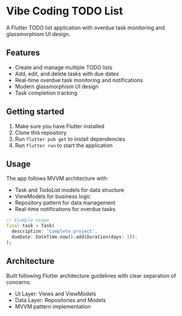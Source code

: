 # Vibe Coding TODO List

A Flutter TODO list application with overdue task monitoring and glassmorphism UI design.

## Features

- Create and manage multiple TODO lists
- Add, edit, and delete tasks with due dates
- Real-time overdue task monitoring and notifications
- Modern glassmorphism UI design
- Task completion tracking

## Getting started

1. Make sure you have Flutter installed
2. Clone this repository
3. Run `flutter pub get` to install dependencies
4. Run `flutter run` to start the application

## Usage

The app follows MVVM architecture with:
- Task and TodoList models for data structure
- ViewModels for business logic
- Repository pattern for data management
- Real-time notifications for overdue tasks

```dart
// Example usage
final task = Task(
  description: 'Complete project',
  dueDate: DateTime.now().add(Duration(days: 1)),
);
```

## Architecture

Built following Flutter architecture guidelines with clear separation of concerns:
- UI Layer: Views and ViewModels
- Data Layer: Repositories and Models
- MVVM pattern implementation
